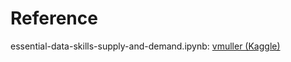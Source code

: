 # Reference

essential-data-skills-supply-and-demand.ipynb: [vmuller (Kaggle)](https://www.kaggle.com/mullervilmos)
